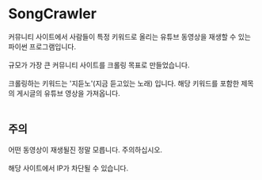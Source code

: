 # SongCrawler
커뮤니티 사이트에서 사람들이 특정 키워드로 올리는 유튜브 동영상을 재생할 수 있는 파이썬 프로그램입니다.<br>
<br>
규모가 가장 큰 커뮤니티 사이트를 크롤링 목표로 만들었습니다.<br>
<br>
크롤링하는 키워드는 '지듣노'(지금 듣고있는 노래) 입니다. 해당 키워드를 포함한 제목의 게시글의 유튜브 영상을 가져옵니다.<br>
<br>
## 주의
어떤 동영상이 재생될진 정말 모릅니다. 주의하십시오.<br>
<br>
해당 사이트에서 IP가 차단될 수 있습니다.<br>

